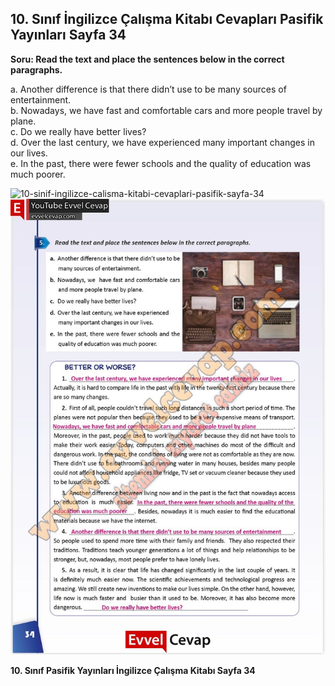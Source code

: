 ## 10. Sınıf İngilizce Çalışma Kitabı Cevapları Pasifik Yayınları Sayfa 34

**Soru: Read the text and place the sentences below in the correct paragraphs.**

a. Another difference is that there didn’t use to be many sources of entertainment.  
 b. Nowadays, we have fast and comfortable cars and more people travel by plane.  
 c. Do we really have better lives?  
 d. Over the last century, we have experienced many important changes in our lives.  
 e. In the past, there were fewer schools and the quality of education was much poorer.

![10-sinif-ingilizce-calisma-kitabi-cevaplari-pasifik-sayfa-34]()![10-sinif-ingilizce-calisma-kitabi-cevaplari-pasifik-sayfa-34](./image1.webp)

**10. Sınıf Pasifik Yayınları İngilizce Çalışma Kitabı Sayfa 34**
